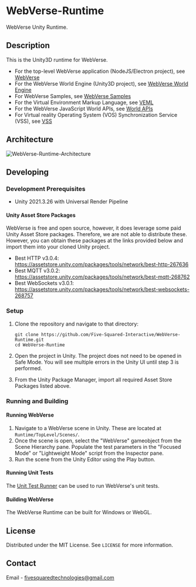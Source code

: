 # WebVerse-Runtime

WebVerse Unity Runtime.

## Description

This is the Unity3D runtime for WebVerse.

* For the top-level WebVerse application (NodeJS/Electron project), see [WebVerse](https://github.com/Five-Squared-Interactive/WebVerse)
* For the WebVerse World Engine (Unity3D project), see [WebVerse World Engine](https://github.com/Five-Squared-Interactive/WebVerse-WorldEngine)
* For WebVerse Samples, see [WebVerse Samples](https://github.com/Five-Squared-Interactive/WebVerse-Samples)
* For the Virtual Environment Markup Language, see [VEML](https://github.com/Five-Squared-Interactive/VEML/wiki/Document-Structure)
* For the WebVerse JavaScript World APIs, see [World APIs](https://five-squared-interactive.github.io/World-APIs/)
* For Virtual reality Operating System (VOS) Synchronization Service (VSS), see [VSS](https://github.com/Five-Squared-Interactive/VOS-Synchronization)

## Architecture

![WebVerse-Runtime-Architecture](https://github.com/Five-Squared-Interactive/WebVerse-Runtime/assets/16926525/3877dfec-e541-4475-9bcf-7d07a7421ce1)

## Developing

### Development Prerequisites

* Unity 2021.3.26 with Universal Render Pipeline

#### Unity Asset Store Packages

WebVerse is free and open source, however, it does leverage some paid Unity Asset Store packages. Therefore, we are not able to distribute these. However, you can obtain these packages at the links provided below and import them into your cloned Unity project.

* Best HTTP v3.0.4: https://assetstore.unity.com/packages/tools/network/best-http-267636
* Best MQTT v3.0.2: https://assetstore.unity.com/packages/tools/network/best-mqtt-268762
* Best WebSockets v3.0.1: https://assetstore.unity.com/packages/tools/network/best-websockets-268757

### Setup

1. Clone the repository and navigate to that directory:
   ```
   git clone https://github.com/Five-Squared-Interactive/WebVerse-Runtime.git
   cd WebVerse-Runtime
   ```

2. Open the project in Unity. The project does not need to be opened in Safe Mode. You will see multiple errors in the Unity UI until step 3 is performed.

3. From the Unity Package Manager, import all required Asset Store Packages listed above.

### Running and Building

#### Running WebVerse
1. Navigate to a WebVerse scene in Unity. These are located at `Runtime/TopLevel/Scenes/`.
2. Once the scene is open, select the "WebVerse" gameobject from the Scene Hierarchy pane. Populate the test parameters in the "Focused Mode" or "Lightweight Mode" script from the Inspector pane.
3. Run the scene from the Unity Editor using the Play button.

#### Running Unit Tests
The [Unit Test Runner](https://docs.unity3d.com/2021.3/Documentation/Manual/testing-editortestsrunner.html) can be used to run WebVerse's unit tests.

#### Building WebVerse
The WebVerse Runtime can be built for Windows or WebGL.

## License

Distributed under the MIT License. See `LICENSE` for more information.

## Contact

Email - fivesquaredtechnologies@gmail.com
